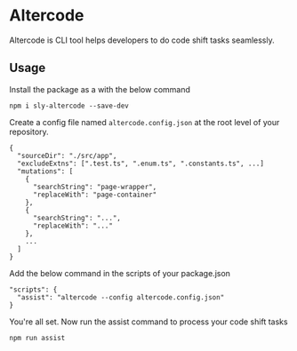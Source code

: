# Altercode

Altercode is CLI tool helps developers to do code shift tasks seamlessly.

## Usage

Install the package as a  with the below command
```
npm i sly-altercode --save-dev
```

Create a config file named `altercode.config.json` at the root level of your repository.
```
{
  "sourceDir": "./src/app",
  "excludeExtns": [".test.ts", ".enum.ts", ".constants.ts", ...]
  "mutations": [
    { 
      "searchString": "page-wrapper", 
      "replaceWith": "page-container" 
    },
    { 
      "searchString": "...", 
      "replaceWith": "..." 
    },
    ...
  ]
}
```

Add the below command in the scripts of your package.json
```
"scripts": {
  "assist": "altercode --config altercode.config.json"
}
```

You're all set. Now run the assist command to process your code shift tasks
``` 
npm run assist
```
